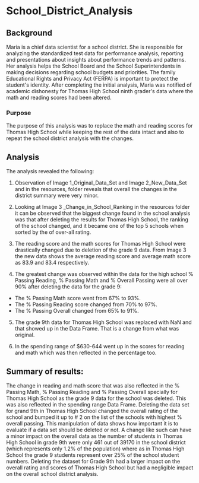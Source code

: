 # School_District_Analysis

## Background

Maria is a chief data scientist for a school district.  She is responsible for analyzing the standardized test data for performance analysis, reporting and presentations about insights about performance trends and patterns.  Her analysis helps the School Board and the School Superintendents in making decisions regarding school budgets and priorities.  The family Educational Rights and Privacy Act (FERPA) is important to protect the student's identity.  After completing the initial analysis, Maria was notified of academic dishonesty for Thomas High School ninth grader's data where the math and reading scores had been altered. 

### Purpose

The purpose of this analysis was to replace the math and reading scores for Thomas High School while keeping the rest of the data intact and also to repeat the school district analysis with the changes.

## Analysis

The analysis revealed the following:

1) Observation of Image 1_Original_Data_Set and Image 2_New_Data_Set  and in the resources, folder reveals that overall the changes in the district summary were very minor.  

2) Looking at Image 3 _Change_in_School_Ranking in the resources folder it can be observed that the biggest change found in the school analysis was that after deleting the results for Thomas High School, the ranking of the school changed, and it became one of the top 5 schools when sorted by the of over-all rating.

3) The reading score and the math scores for Thomas High School were drastically changed due to deletion of the grade 9 data.  From Image 3 the new data shows the average reading score and average math score as 83.9 and 83.4 respectively. 

4) The greatest change was observed within the data for the high school % Passing Reading, % Passing Math and % Overall Passing were all over 90% after deleting the data for the grade 9:

- The % Passing Math score went from 67% to 93%.  
- The % Passing Reading score changed from 70% to 97%.  
- The % Passing Overall changed from 65% to 91%.  

5) The grade 9th data for Thomas High School was replaced with NaN and that showed up in the Data Frame.  That is a change from what was original.

6) In the spending range of $630-644 went up in the scores for reading and math which was then reflected in the percentage too. 

## Summary of results:

The change in reading and math score that was also reflected in the % Passing Math, % Passing Reading and % Passing Overall specially for Thomas High School as the grade 9 data for the school was deleted.  This was also reflected in the spending range Data Frame.  Deleting the data set for grand 9th in Thomas High School changed the overall rating of the school and bumped it up to # 2 on the list of the schools with highest % overall passing.  This manipulation of data shows how important it is to evaluate if a data set should be deleted or not.  A change like such can have a minor impact on the overall data as the number of students in Thomas High School in grade 9th were only 461 out of 39170 in the school district (which represents only 1.2% of the population) where as in Thomas High School the grade 9 students represent over 25% of the school student numbers.  Deleting the dataset for Grade 9th had a larger impact on the overall rating and scores of Thomas High School but had a negligible impact on the overall school district analysis.  
